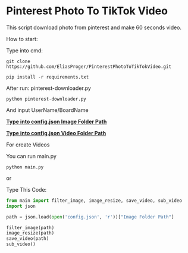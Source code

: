
# Pinterest Photo To TikTok Video

This script download photo from pinterest and make 60 seconds video.

How to start:  

Type into cmd:  
```commandline
git clone https://github.com/EliasProger/PinterestPhotoToTikTokVideo.git  
```

```commandline
pip install -r requirements.txt
```
After run: pinterest-downloader.py  
```commandline
python pinterest-downloader.py
```
And input UserName/BoardName

<b><u>Type into config.json Image Folder Path</u></b>  

<b><u>Type into config.json Video Folder Path</u></b>

For create Videos

You can run main.py  
```commandline
python main.py
```
or

Type This Code:
```python
from main import filter_image, image_resize, save_video, sub_video
import json

path = json.load(open('config.json', 'r'))["Image Folder Path"]

filter_image(path)
image_resize(path)
save_video(path)
sub_video()
```